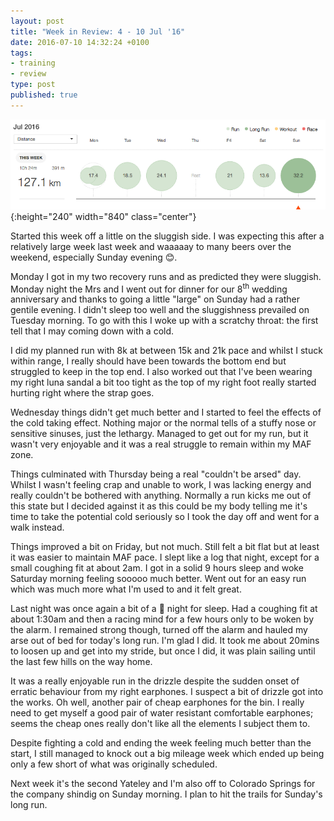 ```yaml
---
layout: post
title: "Week in Review: 4 - 10 Jul '16"
date: 2016-07-10 14:32:24 +0100
tags:
- training
- review
type: post
published: true
---
```


![Week in Review: 4 - 10 Jul '16](/assets/week-in-review-4-10Jul16.png){:height="240" width="840" class="center"}

Started this week off a little on the sluggish side. I was expecting this after a relatively large week last week and waaaaay to many beers over the weekend, especially Sunday evening :blush:.

Monday I got in my two recovery runs and as predicted they were sluggish. Monday night the Mrs and I went out for dinner for our 8<sup>th</sup> wedding anniversary and thanks to going a little "large" on Sunday had a rather gentile evening.  I didn't sleep too well and the sluggishness prevailed on Tuesday morning. To go with this I woke up with a scratchy throat: the first tell that I may coming down with a cold.

I did my planned run with 8k at between 15k and 21k pace and whilst I stuck within range, I really should have been towards the bottom end but struggled to keep in the top end.  I also worked out that I've been wearing my right luna sandal a bit too tight as the top of my right foot really started hurting right where the strap goes.

Wednesday things didn't get much better and I started to feel the effects of the cold taking effect. Nothing major or the normal tells of a stuffy nose or sensitive sinuses, just the lethargy.  Managed to get out for my run, but it wasn't very enjoyable and it was a real struggle to remain within my MAF zone.

Things culminated with Thursday being a real "couldn't be arsed" day. Whilst I wasn't feeling crap and unable to work, I was lacking energy and really couldn't be bothered with anything.  Normally a run kicks me out of this state but I decided against it as this could be my body telling me it's time to take the potential cold seriously so I took the day off and went for a walk instead.

Things improved a bit on Friday, but not much. Still felt a bit flat but at least it was easier to maintain MAF pace. I slept like a log that night, except for a small coughing fit at about 2am.  I got in a solid 9 hours sleep and woke Saturday morning feeling sooooo much better. Went out for an easy run which was much more what I'm used to and it felt great.

Last night was once again a bit of a :poop: night for sleep. Had a coughing fit at about 1:30am and then a racing mind for a few hours only to be woken by the alarm.  I remained strong though, turned off the alarm and hauled my arse out of bed for today's long run.  I'm glad I did.  It took me about 20mins to loosen up and get into my stride, but once I did, it was plain sailing until the last few hills on the way home.

It was a really enjoyable run in the drizzle despite the sudden onset of erratic behaviour from my right earphones. I suspect a bit of drizzle got into the works.  Oh well, another pair of cheap earphones for the bin.  I really need to get myself a good pair of water resistant comfortable earphones; seems the cheap ones really don't like all the elements I subject them to.

Despite fighting a cold and ending the week feeling much better than the start, I still managed to knock out a big mileage week which ended up being only a few short of what was originally scheduled.

Next week it's the second Yateley and I'm also off to Colorado Springs for the company shindig on Sunday morning.  I plan to hit the trails for Sunday's long run.
